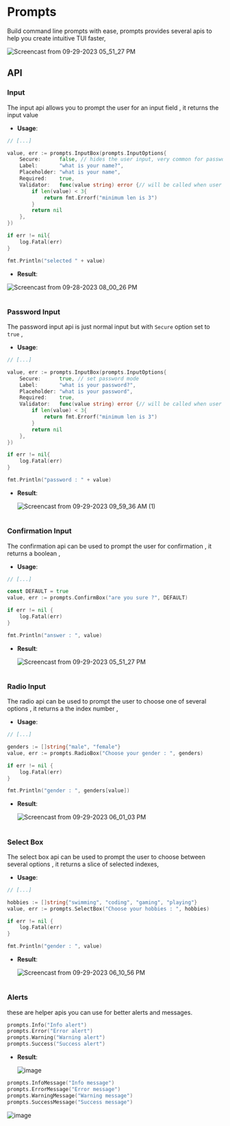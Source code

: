 # Prompts

Build command line prompts with ease, prompts provides several apis to help you create intuitive TUI faster,

 ![Screencast from 09-29-2023 05_51_27 PM](https://github.com/yassinebenaid/prompts/assets/101285507/83536f0d-a551-4963-ae5e-66d9eff54d89)

## API

### Input

The input api allows you to prompt the user for an input field , it returns the input value

- **Usage**:

```go
// [...]

value, err := prompts.InputBox(prompts.InputOptions{
	Secure:      false, // hides the user input, very common for passwords
	Label:       "what is your name?",
	Placeholder: "what is your name",
	Required:    true,
	Validator:   func(value string) error {// will be called when user submit, and returned error will be displayed to the user below the input
		if len(value) < 3{
			return fmt.Errorf("minimum len is 3")
		}
		return nil
	},
})

if err != nil{
	log.Fatal(err)
}

fmt.Println("selected " + value)
```

- **Result**:

![Screencast from 09-28-2023 08_00_26 PM](https://github.com/yassinebenaid/prompts/assets/101285507/5e4e8c68-5e6a-4cb1-8ca0-169203ca5f6c)

#

### Password Input

The password input api is just normal input but with `Secure` option set to `true` ,

- **Usage**:

```go
// [...]

value, err := prompts.InputBox(prompts.InputOptions{
	Secure:      true, // set password mode
	Label:       "what is your password?",
	Placeholder: "what is your password",
	Required:    true,
	Validator:   func(value string) error {// will be called when user submit, and returned error will be displayed to the user below the input
		if len(value) < 3{
			return fmt.Errorf("minimum len is 3")
		}
		return nil
	},
})

if err != nil{
	log.Fatal(err)
}

fmt.Println("password : " + value)
```

- **Result**:
  
  ![Screencast from 09-29-2023 09_59_36 AM (1)](https://github.com/yassinebenaid/prompts/assets/101285507/c3c54db1-5964-41b6-90c6-9f5614f28448)


#

### Confirmation Input

The confirmation api can be used to prompt the user for confirmation , it returns a boolean ,

- **Usage**:

```go
// [...]

const DEFAULT = true
value, err := prompts.ConfirmBox("are you sure ?", DEFAULT)

if err != nil {
	log.Fatal(err)
}

fmt.Println("answer : ", value)
```

- **Result**:
  
  ![Screencast from 09-29-2023 05_51_27 PM](https://github.com/yassinebenaid/prompts/assets/101285507/83536f0d-a551-4963-ae5e-66d9eff54d89)

#

### Radio Input

The radio api can be used to prompt the user to choose one of several options , it returns a the index number ,

- **Usage**:

```go
// [...]

genders := []string{"male", "female"}
value, err := prompts.RadioBox("Choose your gender : ", genders)

if err != nil {
	log.Fatal(err)
}

fmt.Println("gender : ", genders[value])
```

- **Result**:

   ![Screencast from 09-29-2023 06_01_03 PM](https://github.com/yassinebenaid/prompts/assets/101285507/bb264973-7112-4faa-a19d-c1bbc9fa1a1e)


#

### Select Box

The select box api can be used to prompt the user to choose between several options , it returns a slice of selected indexes,

- **Usage**:

```go
// [...]

hobbies := []string{"swimming", "coding", "gaming", "playing"}
value, err := prompts.SelectBox("Choose your hobbies : ", hobbies)

if err != nil {
	log.Fatal(err)
}

fmt.Println("gender : ", value)
```
- **Result**:

  ![Screencast from 09-29-2023 06_10_56 PM](https://github.com/yassinebenaid/prompts/assets/101285507/00bdb1ae-6616-4253-a1fe-0c6c67b598c6)

#

### Alerts
these are helper apis you can use for better alerts and messages.
```go
prompts.Info("Info alert")
prompts.Error("Error alert")
prompts.Warning("Warning alert")
prompts.Success("Success alert")
```

- **Result**: 

  ![image](https://github.com/yassinebenaid/prompts/assets/101285507/8cf6b58c-a5f4-476c-a622-bc95837beb2f)

  
```go
prompts.InfoMessage("Info message")
prompts.ErrorMessage("Error message")
prompts.WarningMessage("Warning message")
prompts.SuccessMessage("Success message")
```

![image](https://github.com/yassinebenaid/prompts/assets/101285507/d18f974d-4e2b-47d0-9148-63eef9d283df)
